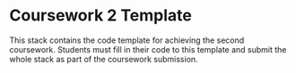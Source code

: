 # Coursework 2 Template
This stack contains the code template for achieving the second coursework. Students must fill in their code to this template and submit the whole stack as part of the coursework submission.
